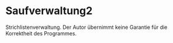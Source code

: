 # Saufverwaltung2
Strichlistenverwaltung. Der Autor übernimmt keine Garantie für die Korrektheit des Programmes.
